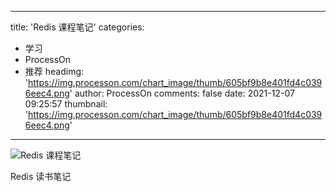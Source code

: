 
---
title: 'Redis 课程笔记'
categories: 
 - 学习
 - ProcessOn
 - 推荐
headimg: 'https://img.processon.com/chart_image/thumb/605bf9b8e401fd4c0396eec4.png'
author: ProcessOn
comments: false
date: 2021-12-07 09:25:57
thumbnail: 'https://img.processon.com/chart_image/thumb/605bf9b8e401fd4c0396eec4.png'
---

<div>   
<img class="thumb" alt="Redis 课程笔记" src="https://img.processon.com/chart_image/thumb/605bf9b8e401fd4c0396eec4.png" referrerpolicy="no-referrer">
<p>Redis 读书笔记</p>  
</div>
            